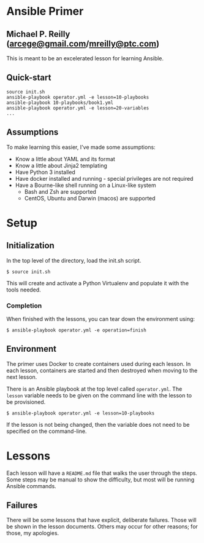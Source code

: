 # Ansible Primer
## Michael P. Reilly (arcege@gmail.com/mreilly@ptc.com)

This is meant to be an excelerated lesson for learning Ansible.

## Quick-start

    source init.sh
    ansible-playbook operator.yml -e lesson=10-playbooks
    ansible-playbook 10-playbooks/book1.yml
    ansible-playbook operator.yml -e lesson=20-variables
    ...

## Assumptions

To make learning this easier, I've made some assumptions:

* Know a little about YAML and its format
* Know a little about Jinja2 templating
* Have Python 3 installed
* Have docker installed and running - special privileges are not required
* Have a Bourne-like shell running on a Linux-like system
    * Bash and Zsh are supported
    * CentOS, Ubuntu and Darwin (macos) are supported

# Setup

## Initialization

In the top level of the directory, load the init.sh script.

    $ source init.sh

This will create and activate a Python Virtualenv and populate it with the tools needed.

### Completion

When finished with the lessons, you can tear down the environment using:

    $ ansible-playbook operator.yml -e operation=finish

## Environment

The primer uses Docker to create containers used during each lesson.  In each lesson,
containers are started and then destroyed when moving to the next lesson.

There is an Ansible playbook at the top level called `operator.yml`.  The `lesson`
variable needs to be given on the command line with the lesson to be provisioned.

    $ ansible-playbook operator.yml -e lesson=10-playbooks

If the lesson is not being changed, then the variable does not need to
be specified on the command-line.


# Lessons

Each lesson will have a `README.md` file that walks the user through the steps.
Some steps may be manual to show the difficulty, but most will be running Ansible
commands.

## Failures

There will be some lessons that have explicit, deliberate failures.  Those will be
shown in the lesson documents.  Others may occur for other reasons; for those, my
apologies.
